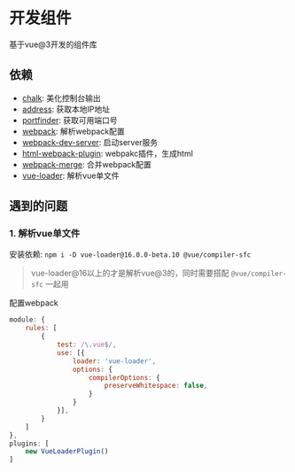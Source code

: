 # 开发组件

基于vue@3开发的组件库

## 依赖
- [chalk](https://www.npmjs.com/package/chalk): 美化控制台输出
- [address](https://www.npmjs.com/package/address): 获取本地IP地址
- [portfinder](https://blog.csdn.net/adley_app/article/details/97390680): 获取可用端口号
- [webpack](https://www.webpackjs.com/): 解析webpack配置
- [webpack-dev-server](https://www.webpackjs.com/configuration/dev-server/): 启动server服务
- [html-webpack-plugin](https://www.webpackjs.com/plugins/html-webpack-plugin/): webpakc插件，生成html
- [webpack-merge](https://www.cnblogs.com/cczlovexw/p/11765571.html): 合并webpack配置
- [vue-loader](https://loulanyijian.github.io/vue-loader-doc-Chinese/): 解析vue单文件 




## 遇到的问题

### 1. 解析vue单文件

安装依赖: `npm i -D vue-loader@16.0.0-beta.10 @vue/compiler-sfc`

> vue-loader@16以上的才是解析vue@3的，同时需要搭配 `@vue/compiler-sfc` 一起用

配置webpack
```js
module: {
    rules: [
        {
            test: /\.vue$/,
            use: [{
                loader: 'vue-loader',
                options: {
                    compilerOptions: {
                        preserveWhitespace: false,
                    }
                }
            }],
        }
    ]
},
plugins: [
    new VueLoaderPlugin()
]
```